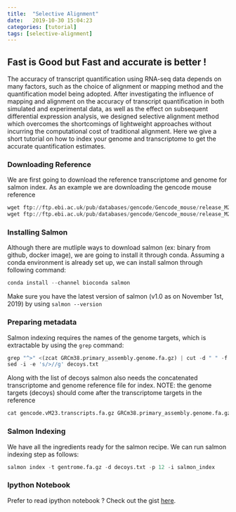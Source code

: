 ```yaml
---
title:  "Selective Alignment"
date:   2019-10-30 15:04:23
categories: [tutorial]
tags: [selective-alignment]
---
```


## Fast is Good but Fast and accurate is better !

The accuracy of transcript quantification using RNA-seq data depends on many factors, such as the choice of alignment or mapping method and the quantification model being adopted. After investigating the influence of mapping and alignment on the accuracy of transcript quantification in both simulated and experimental data, as well as the effect on subsequent differential expression analysis, we designed selective alignment method which overcomes the shortcomings of lightweight approaches without incurring the computational cost of traditional alignment. Here we give a short tutorial on how to index your genome and transcriptome to get the accurate quantification estimates.

### Downloading Reference

We are first going to download the reference transcriptome and genome for salmon index. As an example we are downloading the gencode mouse reference

```python
wget ftp://ftp.ebi.ac.uk/pub/databases/gencode/Gencode_mouse/release_M23/gencode.vM23.transcripts.fa.gz
wget ftp://ftp.ebi.ac.uk/pub/databases/gencode/Gencode_mouse/release_M23/GRCm38.primary_assembly.genome.fa.gz
```

### Installing Salmon

Although there are mutliple ways to download salmon (ex: binary from github, docker image), we are going to install it through conda. Assuming a conda environment is already set up, we can install salmon through following command:

```python
conda install --channel bioconda salmon
```

Make sure you have the latest version of salmon (v1.0 as on November 1st, 2019) by using `salmon --version`

### Preparing metadata

Salmon indexing requires the names of the genome targets, which is extractable by using the `grep` command:

```python
grep "^>" <(zcat GRCm38.primary_assembly.genome.fa.gz) | cut -d " " -f 1 > decoys.txt
sed -i -e 's/>//g' decoys.txt
```

Along with the list of decoys salmon also needs the concatenated transcriptome and genome reference file for index.
NOTE: the genome targets (decoys) should come after the transcriptome targets in the reference

```python
cat gencode.vM23.transcripts.fa.gz GRCm38.primary_assembly.genome.fa.gz > gentrome.fa.gz
```

### Salmon Indexing

We have all the ingredients ready for the salmon recipe. We can run salmon indexing step as follows:

```python
salmon index -t gentrome.fa.gz -d decoys.txt -p 12 -i salmon_index
```

### Ipython Notebook
Prefer to read ipython notebook ?
Check out the gist [here](https://gist.github.com/k3yavi/a486647c35158a8296cec543ed9b526f).
